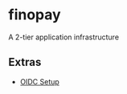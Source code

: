 # finopay
A 2-tier application infrastructure







## Extras
- [OIDC Setup](https://thomasthornton.cloud/2025/02/27/deploying-to-azure-secure-your-github-workflow-with-oidc/)
